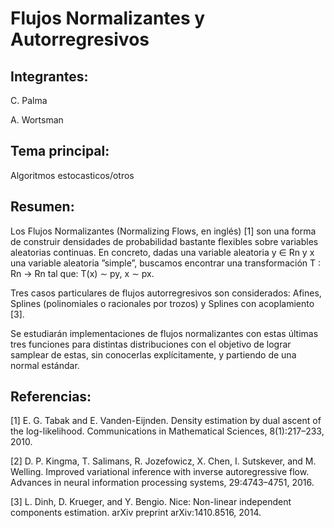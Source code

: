 # Flujos Normalizantes y Autorregresivos

## Integrantes:

C. Palma

A. Wortsman

## Tema principal:

Algoritmos estocasticos/otros

## Resumen:

Los Flujos Normalizantes (Normalizing Flows, en inglés) [1] son una forma de construir 
densidades de probabilidad bastante flexibles sobre variables aleatorias continuas. En concreto, dadas
una variable aleatoria y ∈ Rn y x una variable aleatoria ”simple”, buscamos encontrar una 
transformación T : Rn → Rn tal que: T(x) ∼ py, x ∼ px.

Tres casos particulares de flujos autorregresivos son considerados: Afines, Splines (polinomiales
o racionales por trozos) y Splines con acoplamiento [3].

Se estudiarán implementaciones de flujos normalizantes con estas últimas tres funciones para
distintas distribuciones con el objetivo de lograr samplear de estas, sin conocerlas explícitamente,
y partiendo de una normal estándar.

## Referencias:

[1] E. G. Tabak and E. Vanden-Eijnden. Density estimation by dual ascent of the log-likelihood.
Communications in Mathematical Sciences, 8(1):217–233, 2010.

[2] D. P. Kingma, T. Salimans, R. Jozefowicz, X. Chen, I. Sutskever, and M. Welling. Improved
variational inference with inverse autoregressive flow. Advances in neural information processing
systems, 29:4743–4751, 2016.

[3] L. Dinh, D. Krueger, and Y. Bengio. Nice: Non-linear independent components estimation.
arXiv preprint arXiv:1410.8516, 2014.
